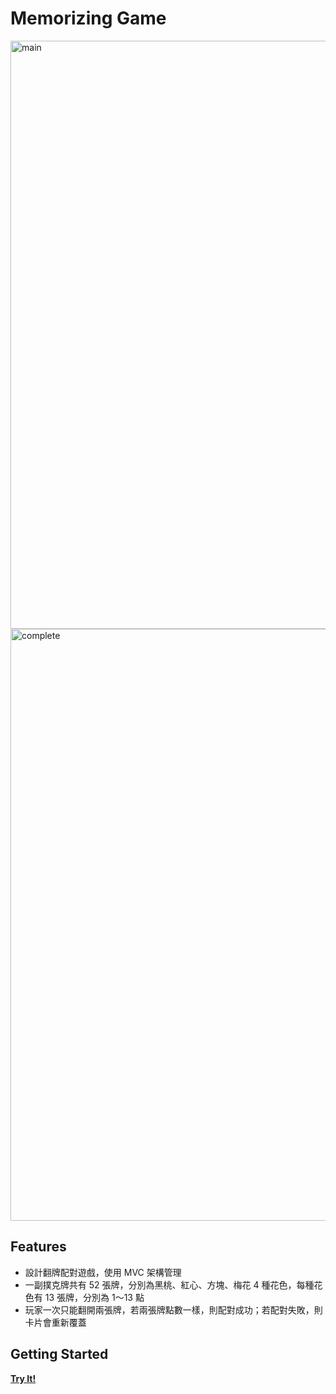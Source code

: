 # Memorizing Game
<img width="941" alt="main" src="https://github.com/user-attachments/assets/395ffd5a-ae44-40a9-a56d-902d0c40234a" />
<img width="947" alt="complete" src="https://github.com/user-attachments/assets/f54e309d-db7c-4e4c-a04e-21143e4d3cde" />

## Features
- 設計翻牌配對遊戲，使用 MVC 架構管理
- 一副撲克牌共有 52 張牌，分別為黑桃、紅心、方塊、梅花 4 種花色，每種花色有 13 張牌，分別為 1～13 點
- 玩家一次只能翻開兩張牌，若兩張牌點數一樣，則配對成功；若配對失敗，則卡片會重新覆蓋

## Getting Started
[**Try It!**](https://pinjunpan.github.io/Memorizing-Game/)
